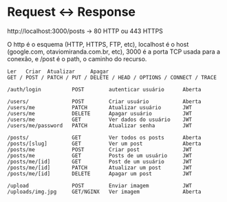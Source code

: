 # Request <-> Response

http://localhost:3000/posts -> 80 HTTP ou 443 HTTPS

O http é o esquema (HTTP, HTTPS, FTP, etc), localhost é o host (google.com,
otaviomiranda.com.br, etc), 3000 é a porta TCP usada para a conexão, e /post é o
path, o caminho do recurso.

```
Ler   Criar  Atualizar     Apagar
GET / POST / PATCH / PUT / DELETE / HEAD / OPTIONS / CONNECT / TRACE

/auth/login          POST        autenticar usuário      Aberta

/users/              POST        Criar usuário           Aberta
/users/me            PATCH       Atualizar usuário       JWT
/users/me            DELETE      Apagar usuário          JWT
/users/me            GET         Ver dados do usuário    JWT
/users/me/password   PATCH       Atualizar senha         JWT

/posts/              GET         Ver todos os posts      Aberta
/posts/[slug]        GET         Ver um post             Aberta
/posts/me            POST        Criar post              JWT
/posts/me            GET         Posts de um usuário     JWT
/posts/me/[id]       GET         Post de um usuário      JWT
/posts/me/[id]       PATCH       Atualizar um post       JWT
/posts/me/[id]       DELETE      Apagar um post          JWT

/upload              POST        Enviar imagem           JWT
/uploads/img.jpg     GET/NGINX   Ver imagem              Aberta
```